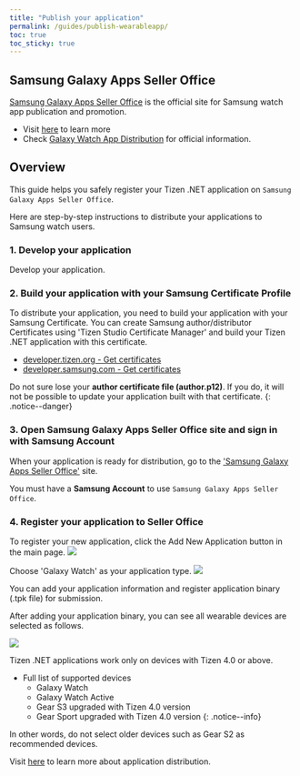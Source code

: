 ```yaml
---
title: "Publish your application"
permalink: /guides/publish-wearableapp/
toc: true
toc_sticky: true
---
```




## Samsung Galaxy Apps Seller Office
[Samsung Galaxy Apps Seller Office](http://seller.samsungapps.com/) is the official site
for Samsung watch app publication and promotion.

- Visit [here](https://developer.samsung.com/galaxy-watch/distribute/learn-about-seller-office) to learn more
- Check [Galaxy Watch App Distribution](https://developer.samsung.com/galaxy-watch/distribute) for official information.

## Overview
This guide helps you safely register your Tizen .NET application on `Samsung Galaxy Apps Seller Office`.

Here are step-by-step instructions to distribute your applications to Samsung watch users.

### 1. Develop your application
  Develop your application.

### 2. Build your application with your Samsung Certificate Profile
  To distribute your application, you need to build your application with your Samsung Certificate.
  You can create Samsung author/distributor Certificates using 'Tizen Studio Certificate Manager' and build your Tizen .NET application with this certificate.

  - [developer.tizen.org - Get certificates](https://developer.tizen.org/development/training/.net-application/getting-certificates)
  - [developer.samsung.com - Get certificates](https://developer.samsung.com/galaxy-watch/develop/getting-certificates)

  Do not sure lose your **author certificate file (author.p12)**. If you do, it will not be possible to update your application built with that certificate.
  {: .notice--danger}

### 3. Open Samsung Galaxy Apps Seller Office site and sign in with Samsung Account
  When your application is ready for distribution, go to the ['Samsung Galaxy Apps Seller Office'](http://seller.samsungapps.com/) site.

  You must have a **Samsung Account** to use `Samsung Galaxy Apps Seller Office`.

### 4. Register your application to Seller Office
   To register your new application, click the <a class="btn btn--danger">Add New Application</a> button in the main page.
   ![][add_new_app]

   Choose 'Galaxy Watch' as your application type.
   ![][app_type]

   You can add your application information and register application binary (.tpk file) for submission.

   After adding your application binary, you can see all wearable devices are selected as follows.

   ![][selected_devices]

   Tizen .NET applications work only on devices with Tizen 4.0 or above.

   - Full list of supported devices
      - Galaxy Watch
      - Galaxy Watch Active
      - Gear S3 upgraded with Tizen 4.0 version
      - Gear Sport upgraded with Tizen 4.0 version
{: .notice--info}

   In other words, do not select older devices such as Gear S2 as recommended devices.

Visit [here](https://developer.samsung.com/galaxy-watch/distribute/how-to-distribute) to learn more about application distribution.

[add_new_app]: {{site.url}}{{site.baseurl}}/assets/images/guides/galaxy_apps_seller_office_register_button.png
[app_type]: {{site.url}}{{site.baseurl}}/assets/images/guides/galaxy_apps_seller_office_watch_app.png
[selected_devices]: {{site.url}}{{site.baseurl}}/assets/images/guides/galaxy_apps_seller_office_devices.png
